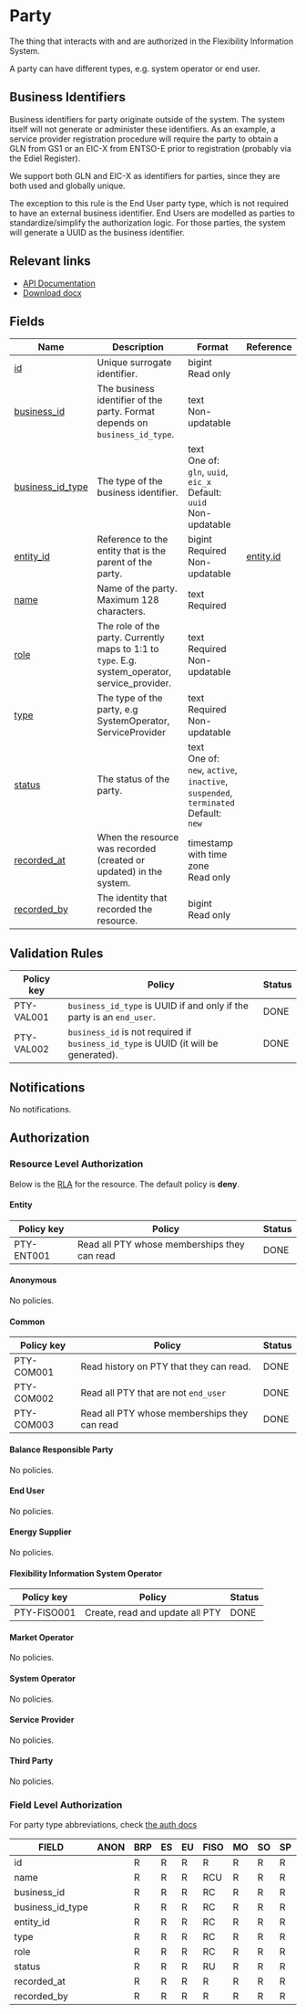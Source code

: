 # Party

The thing that interacts with and are authorized in the Flexibility
Information System.

A party can have different types, e.g. system operator or end user.

## Business Identifiers

Business identifiers for party originate outside of the system. The system
itself will not generate or administer these identifiers. As an example, a
service provider registration procedure will require the party to obtain a GLN
from GS1 or an EIC-X from ENTSO-E prior to registration (probably via the Ediel Register).

We support both GLN and EIC-X as identifiers for parties, since they are both
used and globally unique.

The exception to this rule is the End User party type, which is not required to
have an external business identifier. End Users are modelled as parties to
standardize/simplify the authorization logic. For those parties, the system will
generate a UUID as the business identifier.

## Relevant links

* [API Documentation](https://flex-test.elhub.no/api/v0/#/operations/list_party)
* [Download docx](https://flex-test.elhub.no/docs/download/party.docx)

## Fields

| Name                                                                                 | Description                                                                                     | Format                                                                                     | Reference                       |
|--------------------------------------------------------------------------------------|-------------------------------------------------------------------------------------------------|--------------------------------------------------------------------------------------------|---------------------------------|
| <a name="field-id" href="#field-id">id</a>                                           | Unique surrogate identifier.                                                                    | bigint<br/>Read only                                                                       |                                 |
| <a name="field-business_id" href="#field-business_id">business_id</a>                | The business identifier of the party. Format depends on `business_id_type`.                     | text<br/>Non-updatable                                                                     |                                 |
| <a name="field-business_id_type" href="#field-business_id_type">business_id_type</a> | The type of the business identifier.                                                            | text<br/>One of: `gln`, `uuid`, `eic_x`<br/>Default: `uuid`<br/>Non-updatable              |                                 |
| <a name="field-entity_id" href="#field-entity_id">entity_id</a>                      | Reference to the entity that is the parent of the party.                                        | bigint<br/>Required<br/>Non-updatable                                                      | [entity.id](entity.md#field-id) |
| <a name="field-name" href="#field-name">name</a>                                     | Name of the party. Maximum 128 characters.                                                      | text<br/>Required                                                                          |                                 |
| <a name="field-role" href="#field-role">role</a>                                     | The role of the party. Currently maps to 1:1 to `type`. E.g. system_operator, service_provider. | text<br/>Required<br/>Non-updatable                                                        |                                 |
| <a name="field-type" href="#field-type">type</a>                                     | The type of the party, e.g SystemOperator, ServiceProvider                                      | text<br/>Required<br/>Non-updatable                                                        |                                 |
| <a name="field-status" href="#field-status">status</a>                               | The status of the party.                                                                        | text<br/>One of: `new`, `active`, `inactive`, `suspended`, `terminated`<br/>Default: `new` |                                 |
| <a name="field-recorded_at" href="#field-recorded_at">recorded_at</a>                | When the resource was recorded (created or updated) in the system.                              | timestamp with time zone<br/>Read only                                                     |                                 |
| <a name="field-recorded_by" href="#field-recorded_by">recorded_by</a>                | The identity that recorded the resource.                                                        | bigint<br/>Read only                                                                       |                                 |

## Validation Rules

| Policy key | Policy                                                                              | Status |
|------------|-------------------------------------------------------------------------------------|--------|
| PTY-VAL001 | `business_id_type` is UUID if and only if the party is an `end_user`.               | DONE   |
| PTY-VAL002 | `business_id` is not required if `business_id_type` is UUID (it will be generated). | DONE   |

## Notifications

No notifications.

## Authorization

### Resource Level Authorization

Below is the [RLA](../technical/auth.md#resource-level-authorization-rla) for the
resource. The default policy is **deny**.

#### Entity

| Policy key | Policy                                       | Status |
|------------|----------------------------------------------|--------|
| PTY-ENT001 | Read all PTY whose memberships they can read | DONE   |

#### Anonymous

No policies.

#### Common

| Policy key | Policy                                       | Status |
|------------|----------------------------------------------|--------|
| PTY-COM001 | Read history on PTY that they can read.      | DONE   |
| PTY-COM002 | Read all PTY that are not `end_user`         | DONE   |
| PTY-COM003 | Read all PTY whose memberships they can read | DONE   |

#### Balance Responsible Party

No policies.

#### End User

No policies.

#### Energy Supplier

No policies.

#### Flexibility Information System Operator

| Policy key  | Policy                          | Status |
|-------------|---------------------------------|--------|
| PTY-FISO001 | Create, read and update all PTY | DONE   |

#### Market Operator

No policies.

#### System Operator

No policies.

#### Service Provider

No policies.

#### Third Party

No policies.

### Field Level Authorization

For party type abbreviations, check [the auth docs](../technical/auth.md#party)

| FIELD            | ANON | BRP | ES | EU | FISO | MO | SO | SP | TP |
|------------------|------|-----|----|----|------|----|----|----|----|
| id               |      | R   | R  | R  | R    | R  | R  | R  | R  |
| name             |      | R   | R  | R  | RCU  | R  | R  | R  | R  |
| business_id      |      | R   | R  | R  | RC   | R  | R  | R  | R  |
| business_id_type |      | R   | R  | R  | RC   | R  | R  | R  | R  |
| entity_id        |      | R   | R  | R  | RC   | R  | R  | R  | R  |
| type             |      | R   | R  | R  | RC   | R  | R  | R  | R  |
| role             |      | R   | R  | R  | RC   | R  | R  | R  | R  |
| status           |      | R   | R  | R  | RU   | R  | R  | R  | R  |
| recorded_at      |      | R   | R  | R  | R    | R  | R  | R  | R  |
| recorded_by      |      | R   | R  | R  | R    | R  | R  | R  | R  |
